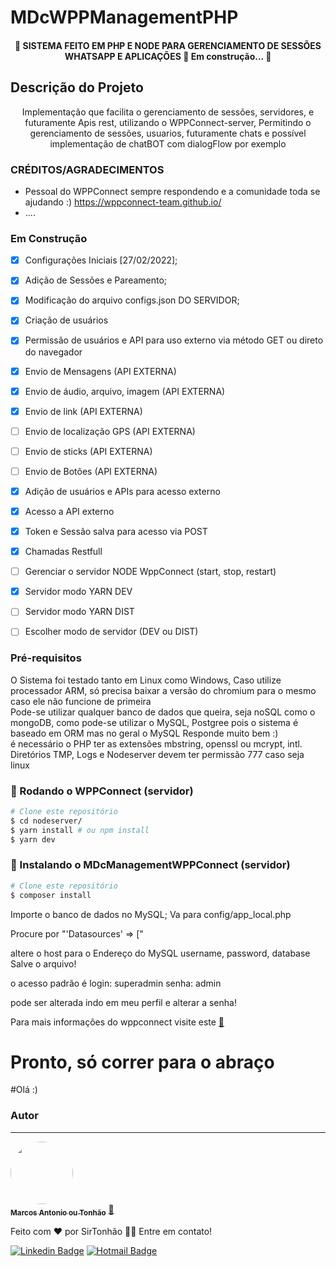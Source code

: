 # MDcWPPManagementPHP


<h4 align="center"> 
	🚧 SISTEMA FEITO EM PHP E NODE PARA GERENCIAMENTO DE SESSÕES WHATSAPP E APLICAÇÕES 🚀 Em construção...  🚧
</h4>

## Descrição do Projeto
<p align="center">Implementação que facilita o gerenciamento de sessões, servidores, e futuramente Apis rest, utilizando o WPPConnect-server, Permitindo o gerenciamento de sessões, usuarios, futuramente chats e possível implementação de chatBOT com dialogFlow por exemplo</p>

### CRÉDITOS/AGRADECIMENTOS

- Pessoal do WPPConnect sempre respondendo e a comunidade toda se ajudando :) https://wppconnect-team.github.io/
- ....

### Em Construção

- [x] Configurações Iniciais [27/02/2022];
- [x] Adição de Sessões e Pareamento;
- [x] Modificação do arquivo configs.json DO SERVIDOR;
- [x] Criação de usuários
- [x] Permissão de usuários e API para uso externo via método GET ou direto do navegador
- [x] Envio de Mensagens (API EXTERNA)
- [x] Envio de áudio, arquivo, imagem (API EXTERNA)
- [x] Envio de link (API EXTERNA)
- [ ] Envio de localização GPS (API EXTERNA)
- [ ] Envio de sticks (API EXTERNA)
- [ ] Envio de Botões (API EXTERNA)
- [x] Adição de usuários e APIs para acesso externo
- [x] Acesso a API externo
- [x] Token e Sessão salva para acesso via POST
- [x] Chamadas Restfull
- [ ] Gerenciar o servidor NODE WppConnect (start, stop, restart)
- [x] Servidor modo YARN DEV
- [ ] Servidor modo YARN DIST
- [ ] Escolher modo de servidor (DEV ou DIST)


### Pré-requisitos

O Sistema foi testado tanto em Linux como Windows, Caso utilize processador ARM, só precisa baixar a versão do chromium para o mesmo caso ele não funcione de primeira <br>
Pode-se utilizar qualquer banco de dados que queira, seja noSQL como o mongoDB, como pode-se utilizar o MySQL, Postgree pois o sistema é baseado em ORM mas no geral o MySQL Responde muito bem :)<br>
é necessário o PHP ter as extensões mbstring, openssl ou mcrypt, intl. <br>
Diretórios TMP, Logs e Nodeserver devem ter permissão 777 caso seja linux
<br>
### 🎲 Rodando o WPPConnect (servidor)
```bash
# Clone este repositório
$ cd nodeserver/
$ yarn install # ou npm install
$ yarn dev
```
### 🎲 Instalando o MDcManagementWPPConnect (servidor)
```bash
# Clone este repositório
$ composer install
```

Importe o banco de dados no MySQL;
Va para config/app_local.php

Procure por "'Datasources' => ["

altere o host para o Endereço do MySQL
username, password, database
Salve o arquivo!

o acesso padrão é login: superadmin
senha: admin

pode ser alterada indo em meu perfil e alterar a senha!

Para mais informações do wppconnect visite este <a href="https://github.com/wppconnect-team/wppconnect-server" title="Repositório">🚀</a>
# Pronto, só correr para o abraço

#Olá :)

### Autor
---

<a href="https://mdbr.tech/">
 <img style="border-radius: 50%;" src="https://avatars.githubusercontent.com/u/21254630?v=4" width="100px;" alt=""/>
 <br />
 <sub><b>Marcos Antonio ou Tonhão</b></sub></a> <a href="https://mdbr.tech" title="Voialá">🚀</a>


Feito com ❤️ por SirTonhão 👋🏽 Entre em contato!

[![Linkedin Badge](https://img.shields.io/badge/-Tony-blue?style=flat-square&logo=Linkedin&logoColor=white&link=https://www.linkedin.com/in/marcosasneves/)](https://www.linkedin.com/in/marcosasneves/) 
[![Hotmail Badge](https://img.shields.io/badge/-otherside540n@hotmail.com-c14438?style=flat-square&logo=Hotmail&logoColor=white&link=mailto:otherside540n@hotmail.com)](mailto:otherside540n@hotmail.com)
